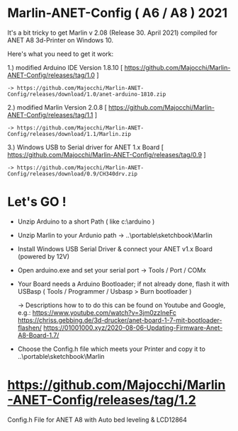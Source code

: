 # Marlin-ANET-Config ( A6 / A8 ) 2021

It's a bit tricky to get Marlin v 2.08 (Release 30. April 2021) compiled for ANET A8 3d-Printer on Windows 10.

Here's what you need to get it work:

1.) modified Arduino IDE Version 1.8.10 [ https://github.com/Majocchi/Marlin-ANET-Config/releases/tag/1.0 ]

    -> https://github.com/Majocchi/Marlin-ANET-Config/releases/download/1.0/anet-arduino-1810.zip

2.) modified Marlin Version 2.0.8 [ https://github.com/Majocchi/Marlin-ANET-Config/releases/tag/1.1 ]

    -> https://github.com/Majocchi/Marlin-ANET-Config/releases/download/1.1/Marlin.zip

3.) Windows USB to Serial driver for ANET 1.x Board [ https://github.com/Majocchi/Marlin-ANET-Config/releases/tag/0.9 ]
   
    -> https://github.com/Majocchi/Marlin-ANET-Config/releases/download/0.9/CH340drv.zip

# Let's GO !

- Unzip Arduino to a short Path ( like c:\arduino )
- Unzip Marlin to your Ardunio path -> ..\portable\sketchbook\Marlin
- Install Windows USB Serial Driver & connect your ANET v1.x Board (powered by 12V)
- Open arduino.exe and set your serial port -> Tools / Port / COMx
- Your Board needs a Arduino Bootloader; if not already done, flash it with USBasp ( Tools / Programmer / Usbasp > Burn bootloader )
 
   -> Descriptions how to to do this can be found on Youtube and Google, e.g.:
      https://www.youtube.com/watch?v=3jm0zzIneFc
      https://chriss.gebbing.de/3d-drucker/anet-board-1-7-mit-bootloader-flashen/
      https://01001000.xyz/2020-08-06-Updating-Firmware-Anet-A8-Board-1.7/
      
- Choose the Config.h file which meets your Printer and copy it to ..\portable\sketchbook\Marlin
# https://github.com/Majocchi/Marlin-ANET-Config/releases/tag/1.2



Config.h File for ANET A8 with Auto bed leveling &amp; LCD12864
